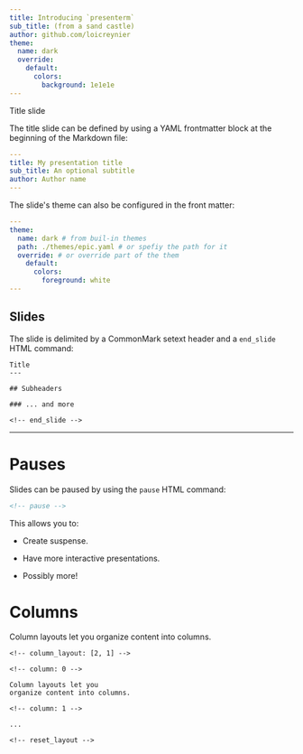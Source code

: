 ```yaml
---
title: Introducing `presenterm`
sub_title: (from a sand castle)
author: github.com/loicreynier
theme:
  name: dark
  override:
    default:
      colors:
        background: 1e1e1e
---
```


Title slide


The title slide can be defined by using a YAML frontmatter block
at the beginning of the Markdown file:

```yaml
---
title: My presentation title
sub_title: An optional subtitle
author: Author name
---
```

The slide's theme can also be configured in the front matter:

```yaml
---
theme:
  name: dark # from buil-in themes
  path: ./themes/epic.yaml # or spefiy the path for it
  override: # or override part of the them
    default:
      colors:
        foreground: white
---
```

<!-- end_slide -->

Slides
---

The slide is delimited by a CommonMark setext header
and a `end_slide` HTML command:

```
Title
---

## Subheaders

### ... and more

<!-- end_slide -->
```

---

# Pauses

Slides can be paused by using the `pause` HTML command:

```html
<!-- pause -->
```

This allows you to:

<!-- pause -->
* Create suspense.
<!-- pause -->
* Have more interactive presentations.
<!-- pause -->
* Possibly more!

# Columns

<!-- column_layout: [2, 1] -->

<!-- column: 0 -->

Column layouts let you
organize content into columns.

<!-- column: 1 -->

```
<!-- column_layout: [2, 1] -->

<!-- column: 0 -->

Column layouts let you
organize content into columns.

<!-- column: 1 -->

...

<!-- reset_layout -->
```
<!-- reset_layout -->
